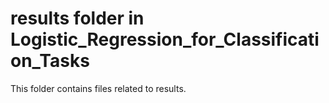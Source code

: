 # results folder in Logistic_Regression_for_Classification_Tasks 
This folder contains files related to results. 
